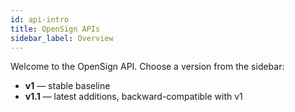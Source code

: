 ```yaml
---
id: api-intro
title: OpenSign APIs
sidebar_label: Overview
---
```


Welcome to the OpenSign API. Choose a version from the sidebar:
- **v1** — stable baseline
- **v1.1** — latest additions, backward-compatible with v1
